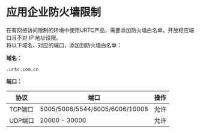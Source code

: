 # 应用企业防火墙限制

在有网络访问限制的环境中使用URTC产品，需要添加防火墙白名单，开放相应端口且不对 IP 地址设限。    
将以下域名、对应的端口，添加到防火墙白名单：    

**域名：**    
```
.urtc.com.cn
```
**端口：**

|协议|端口|操作|
|-|-|-|
|TCP端口|5005/5006/5544/6005/6006/10008|允许|
|UDP端口|20000 - 30000|允许|



